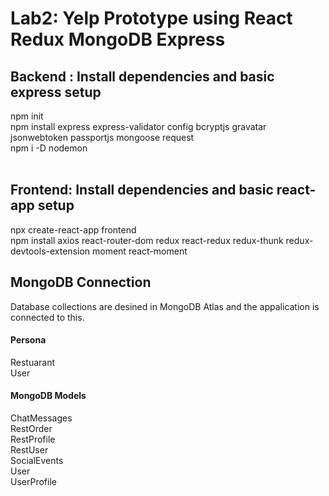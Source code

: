 # Lab2: Yelp Prototype using React Redux MongoDB Express

## Backend : Install dependencies and basic express setup
npm init </br>
npm install express express-validator config bcryptjs gravatar jsonwebtoken passportjs mongoose request </br>
npm i -D nodemon </br>
</br>

## Frontend: Install dependencies and basic react-app setup
npx create-react-app frontend </br>
npm install axios react-router-dom redux react-redux redux-thunk redux-devtools-extension moment react-moment</br>

## MongoDB Connection 
Database collections are desined in MongoDB Atlas and the appalication is connected to this.</br>

#### Persona
Restuarant </br>
User </br>

#### MongoDB Models
ChatMessages </br>
RestOrder </br>
RestProfile </br>
RestUser </br>
SocialEvents </br>
User </br>
UserProfile </br>



